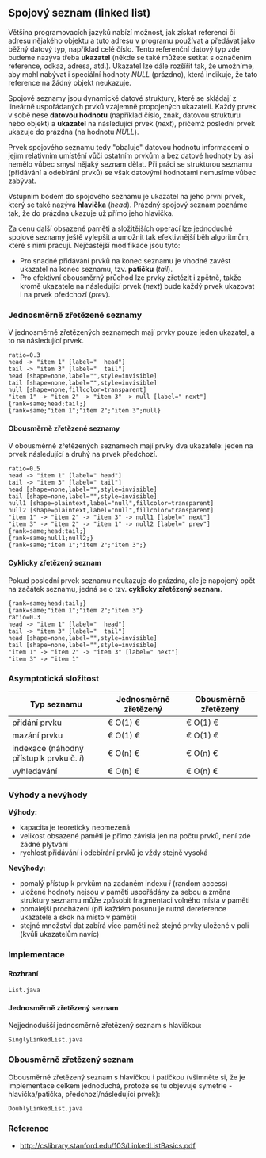 ## Spojový seznam (linked list)

Většina programovacích jazyků nabízí možnost, jak získat referenci či adresu nějakého objektu a tuto adresu v programu používat a předávat jako běžný datový typ, například celé číslo. Tento referenční datový typ zde budeme nazýva třeba **ukazatel** (někde se také můžete setkat s označením reference, odkaz, adresa, atd.). Ukazatel lze dále rozšířit tak, že umožníme, aby mohl nabývat i speciální hodnoty *NULL* (prázdno), která indikuje, že tato reference na žádný objekt neukazuje.

Spojové seznamy jsou dynamické datové struktury, které se skládají z lineárně uspořádaných prvků vzájemně propojených ukazateli. Každý prvek v sobě nese **datovou hodnotu** (například číslo, znak, datovou strukturu nebo objekt) a **ukazatel** na následující prvek (*next*), přičemž poslední prvek ukazuje do prázdna (na hodnotu *NULL*). 

Prvek spojového seznamu tedy "obaluje" datovou hodnotu informacemi o jejím relativním umístění vůči ostatním prvkům a bez datové hodnoty by asi nemělo vůbec smysl nějaký seznam dělat. Při práci se strukturou seznamu (přidávání a odebírání prvků) se však datovými hodnotami nemusíme vůbec zabývat.

Vstupním bodem do spojového seznamu je ukazatel na jeho první prvek, který se také nazývá **hlavička** (*head*). Prázdný spojový seznam poznáme tak, že do prázdna ukazuje už přímo jeho hlavička.

Za cenu další obsazené paměti a složitějších operací lze jednoduché spojové seznamy ještě vylepšit a umožnit tak efektivnější běh algoritmům, které s nimi pracuji. Nejčastější modifikace jsou tyto:

- Pro snadné přidávání prvků na konec seznamu je vhodné zavést ukazatel na konec seznamu, tzv. **patičku** (*tail*).
- Pro efektivní obousměrný průchod lze prvky zřetězit i zpětně, takže kromě ukazatele na následující prvek (*next*) bude každý prvek ukazovat i na prvek předchozí (*prev*).

### Jednosměrně zřetězené seznamy

V jednosměrně zřetězených seznamech mají prvky pouze jeden ukazatel, a to na následující prvek.

```dot:digraph
ratio=0.3
head -> "item 1" [label="  head"]
tail -> "item 3" [label="  tail"]
head [shape=none,label="",style=invisible]
tail [shape=none,label="",style=invisible]
null [shape=none,fillcolor=transparent]
"item 1" -> "item 2" -> "item 3" -> null [label=" next"]
{rank=same;head;tail;}
{rank=same;"item 1";"item 2";"item 3";null}
```

#### Obousměrně zřetězené seznamy

V obousměrně zřetězených seznamech mají prvky dva ukazatele: jeden na prvek následující a druhý na prvek předchozí.

```dot:digraph
ratio=0.5
head -> "item 1" [label=" head"]
tail -> "item 3" [label=" tail"]
head [shape=none,label="",style=invisible]
tail [shape=none,label="",style=invisible]
null1 [shape=plaintext,label="null",fillcolor=transparent]
null2 [shape=plaintext,label="null",fillcolor=transparent]
"item 1" -> "item 2" -> "item 3" -> null1 [label=" next"]
"item 3" -> "item 2" -> "item 1" -> null2 [label=" prev"]
{rank=same;head;tail;}
{rank=same;null1;null2;}
{rank=same;"item 1";"item 2";"item 3";}
```

#### Cyklicky zřetězený seznam

Pokud poslední prvek seznamu neukazuje do prázdna, ale je napojený opět na začátek seznamu, jedná se o tzv. **cyklicky zřetězený seznam**.

```dot:digraph
{rank=same;head;tail;}
{rank=same;"item 1";"item 2";"item 3"}
ratio=0.3
head -> "item 1" [label="  head"]
tail -> "item 3" [label="  tail"]
head [shape=none,label="",style=invisible]
tail [shape=none,label="",style=invisible]
"item 1" -> "item 2" -> "item 3" [label=" next"]
"item 3" -> "item 1"
```

### Asymptotická složitost

| Typ seznamu | Jednosměrně zřetězený | Obousměrně zřetězený |
|---|---|---
| přidání prvku | € O(1) € | € O(1) € |
| mazání prvku | € O(1) € | € O(1) € |
| indexace (náhodný přístup k prvku č. *i*) | € O(n) € | € O(n) € |
| vyhledávání | € O(n) € | € O(n) € |

### Výhody a nevýhody

**Výhody:**

- kapacita je teoreticky neomezená
- velikost obsazené paměti je přímo závislá jen na počtu prvků, není zde žádné plýtvání
- rychlost přidávání i odebírání prvků je vždy stejně vysoká

**Nevýhody:**

- pomalý přístup k prvkům na zadaném indexu *i* (random access)
- uložené hodnoty nejsou v paměti uspořádány za sebou a změna struktury seznamu může způsobit fragmentaci volného místa v paměti
- pomalejší procházení (při každém posunu je nutná dereference ukazatele a skok na místo v paměti)
- stejné množství dat zabírá více paměti než stejné prvky uložené v poli (kvůli ukazatelům navíc)

### Implementace

#### Rozhraní

```include:java
List.java
```

#### Jednosměrně zřetězený seznam

Nejjednodušší jednosměrně zřetězený seznam s hlavičkou:

```include:java
SinglyLinkedList.java
```

### Obousměrně zřetězený seznam

Obousměrně zřetězený seznam s hlavičkou i patičkou (všimněte si, že je implementace celkem jednoduchá, protože se tu objevuje symetrie - hlavička/patička, předchozí/následující prvek):

```include:java
DoublyLinkedList.java
```

### Reference

- http://cslibrary.stanford.edu/103/LinkedListBasics.pdf
